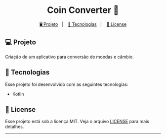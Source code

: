 <h1 align="center">
  Coin Converter 📱
</h1>

<p align="center">
  <a href="#-projeto">🖥️ Projeto</a>&nbsp;&nbsp;&nbsp;|&nbsp;&nbsp;&nbsp;
  <a href="#-tecnologias">🚀 Tecnologias</a>&nbsp;&nbsp;&nbsp;|&nbsp;&nbsp;&nbsp;
  <a href="#-license">📝 License</a>
</p>

## 💻 Projeto

Criação de um aplicativo para conversão de moedas e câmbio.

## 🚀 Tecnologias

Esse projeto foi desenvolvido com as seguintes tecnologias:

- Kotlin

## 📝 License

Esse projeto está sob a licença MIT. Veja o arquivo [LICENSE](LICENSE) para mais detalhes.

---
